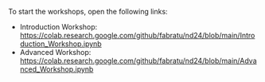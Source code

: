 To start the workshops, open the following links:

- Introduction Workshop: https://colab.research.google.com/github/fabratu/nd24/blob/main/Introduction_Workshop.ipynb
- Advanced Workshop: https://colab.research.google.com/github/fabratu/nd24/blob/main/Advanced_Workshop.ipynb
